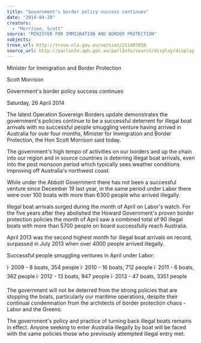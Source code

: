 ```yaml
---
title: "Government's border policy success continues"
date: "2014-04-28"
creators:
  - "Morrison, Scott"
source: "MINISTER FOR IMMIGRATION AND BORDER PROTECTION"
subjects:
trove_url: http://trove.nla.gov.au/version/211407058
source_url: http://parlinfo.aph.gov.au/parlInfo/search/display/display.w3p;query=Id%3A%22media/pressrel/3135292%22
---
```


 Minister for Immigration and Border Protection   

 Scott Morrison 

 Government's border policy success continues 

 Saturday, 26 April 2014 

 The latest Operation Sovereign Borders update demonstrates the government's  policies continue to be a successful deterrent for illegal boat arrivals with no  successful people smuggling venture having arrived in Australia for over four  months, Minister for Immigration and Border Protection, the Hon Scott Morrison said  today. 

 The government's high tempo of activities on our borders and up the chain into our  region and in source countries is deterring illegal boat arrivals, even into the post  monsoon period which typically sees weather conditions improving off Australia's  northwest coast. 

 While under the Abbott Government there has not been a successful venture since  December 19 last year, in the same period under Labor there were over 100 boats  with more than 6300 people who arrived illegally. 

 Illegal boat arrivals surged during the month of April on Labor's watch. For the five  years after they abolished the Howard Government's proven border protection  policies the month of April saw a combined total of 90 illegal boats with more than  5700 people on board successfully reach Australia. 

 April 2013 was the second highest month for illegal boat arrivals on record,  surpassed in July 2013 when over 4000 people arrived illegally. 

 Successful people smuggling ventures in April under Labor: 

 ï· 2009 - 8 boats, 354 people   ï· 2010 - 16 boats, 712 people   ï· 2011 - 6 boats, 362 people   ï· 2012 - 13 boats, 947 people   ï· 2013 - 47 boats, 3351 people  

 The government will not be deterred from the strong policies that are stopping the  boats, particularly our maritime operations, despite their continual condemnation  from the architects of border protection chaos - Labor and the Greens. 

 The government's policy and practice of turning back illegal boats remains in effect.  Anyone seeking to enter Australia illegally by boat will be faced with the same  policies those who previously attempted illegal entry met. 

 

